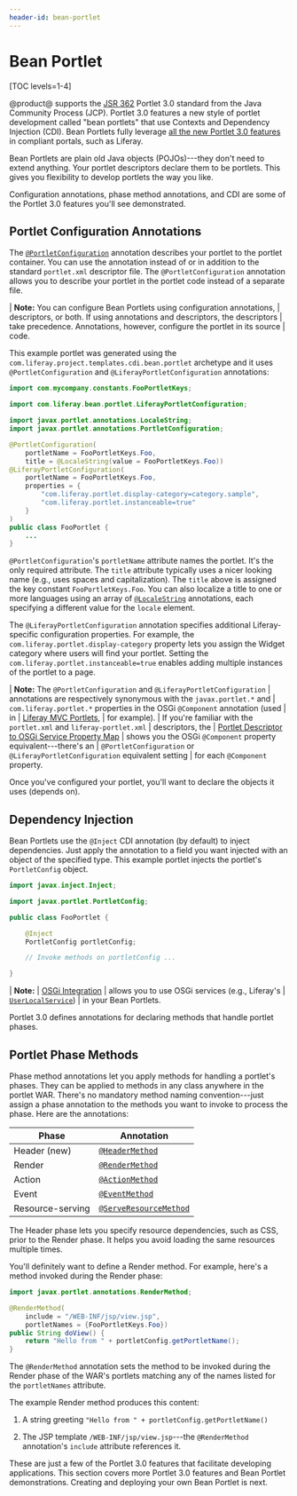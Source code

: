 ```yaml
---
header-id: bean-portlet
---
```


# Bean Portlet

[TOC levels=1-4]

@product@ supports the
[JSR 362](https://jcp.org/en/jsr/detail?id=362)
Portlet 3.0 standard from the Java Community Process (JCP). Portlet 3.0 features
a new style of portlet development called "bean portlets" that use Contexts and
Dependency Injection (CDI). Bean Portlets fully leverage
[all the new Portlet 3.0 features](https://portals.apache.org/pluto/v301/v3Features.html)
in compliant portals, such as Liferay. 

Bean Portlets are plain old Java objects (POJOs)---they don't need to extend
anything. Your portlet descriptors declare them to be portlets. This gives you
flexibility to develop portlets the way you like. 

Configuration annotations, phase method annotations, and CDI are some of the
Portlet 3.0 features you'll see demonstrated. 

## Portlet Configuration Annotations

The
[`@PortletConfiguration`](https://docs.liferay.com/portlet-api/3.0/javadocs/javax/portlet/annotations/PortletConfiguration.html)
annotation describes your portlet to the portlet container. You can use the
annotation instead of or in addition to the standard `portlet.xml` descriptor
file. The `@PortletConfiguration` annotation allows you to describe your portlet
in the portlet code instead of a separate file. 

| **Note:** You can configure Bean Portlets using configuration annotations, 
| descriptors, or both. If using annotations and descriptors, the descriptors 
| take precedence. Annotations, however, configure the portlet in its source
| code. 

This example portlet was generated using the
`com.liferay.project.templates.cdi.bean.portlet` archetype and it uses
`@PortletConfiguration` and `@LiferayPortletConfiguration` annotations:

```java
import com.mycompany.constants.FooPortletKeys;

import com.liferay.bean.portlet.LiferayPortletConfiguration;

import javax.portlet.annotations.LocaleString;
import javax.portlet.annotations.PortletConfiguration;

@PortletConfiguration(
    portletName = FooPortletKeys.Foo,
    title = @LocaleString(value = FooPortletKeys.Foo))
@LiferayPortletConfiguration(
    portletName = FooPortletKeys.Foo,
    properties = {
        "com.liferay.portlet.display-category=category.sample",
        "com.liferay.portlet.instanceable=true"
    }
)
public class FooPortlet {
    ...
}
```

`@PortletConfiguration`'s `portletName` attribute names the portlet. It's the
only required attribute. The `title` attribute typically uses a nicer looking
name (e.g., uses spaces and capitalization). The `title` above is assigned
the key constant `FooPortletKeys.Foo`. You can also localize a title to one or
more languages using an array of
[`@LocaleString`](https://docs.liferay.com/portlet-api/3.0/javadocs/javax/portlet/annotations/LocaleString.html)
annotations, each specifying a different value for the `locale` element. 

The `@LiferayPortletConfiguration` annotation specifies additional
Liferay-specific configuration properties. For example, the
`com.liferay.portlet.display-category` property lets you assign the Widget
category where users will find your portlet. Setting the
`com.liferay.portlet.instanceable=true` enables adding multiple instances of the
portlet to a page. 

| **Note:** The `@PortletConfiguration` and `@LiferayPortletConfiguration` 
| annotations are respectively synonymous with the `javax.portlet.*` and
| `com.liferay.portlet.*` properties in the OSGi `@Component` annotation (used 
| in
| [Liferay MVC Portlets](/docs/7-2/appdev/-/knowledge_base/appdev/creating-an-mvc-portlet),
| for example).
| If you're familiar with the `portlet.xml` and `liferay-portlet.xml` 
| descriptors, the
| [Portlet Descriptor to OSGi Service Property Map](/docs/7-2/reference/-/knowledge_base/reference/portlet-descriptor-to-osgi-service-property-map) 
| shows you the OSGi `@Component` property equivalent---there's an
| `@PortletConfiguration` or `@LiferayPortletConfiguration` equivalent setting 
| for each `@Component` property. 

Once you've configured your portlet, you'll want to declare the objects it uses
(depends on). 

## Dependency Injection

Bean Portlets use the `@Inject` CDI annotation (by default) to inject
dependencies. Just apply the annotation to a field you want injected with an
object of the specified type. This example portlet injects the portlet's
`PortletConfig` object. 

```java
import javax.inject.Inject;

import javax.portlet.PortletConfig;

public class FooPortlet {

    @Inject
    PortletConfig portletConfig;

    // Invoke methods on portletConfig ...

}
```

| **Note:**
| [OSGi Integration](/docs/7-2/frameworks/-/knowledge_base/frameworks/osgi-cdi-integration) 
| allows you to use OSGi services (e.g., Liferay's 
| [`UserLocalService`](@platform-ref@/7.2-latest/javadocs/portal-kernel/com/liferay/portal/kernel/service/UserLocalService.html))
| in your Bean Portlets. 

Portlet 3.0 defines annotations for declaring methods that handle portlet
phases. 

## Portlet Phase Methods

Phase method annotations let you apply methods for handling a portlet's phases.
They can be applied to methods in any class anywhere in the portlet WAR. There's
no mandatory method naming convention---just assign a phase annotation to the
methods you want to invoke to process the phase. Here are the annotations:

| Phase    | Annotation |
| ---------------- | ---------- |
| Header (new)     | [`@HeaderMethod`](https://portals.apache.org/pluto/portlet-3.0-apidocs/javax/portlet/annotations/HeaderMethod.html) |
| Render           | [`@RenderMethod`](https://portals.apache.org/pluto/portlet-3.0-apidocs/javax/portlet/annotations/RenderMethod.html) |
| Action           | [`@ActionMethod`](https://portals.apache.org/pluto/portlet-3.0-apidocs/javax/portlet/annotations/ActionMethod.html) |
| Event            | [`@EventMethod`](https://portals.apache.org/pluto/portlet-3.0-apidocs/javax/portlet/annotations/EventMethod.html)  |
| Resource-serving | [`@ServeResourceMethod`](https://portals.apache.org/pluto/portlet-3.0-apidocs/javax/portlet/annotations/ServeResourceMethod.html) |

The Header phase lets you specify resource dependencies, such as CSS, prior to
the Render phase. It helps you avoid loading the same resources multiple times. 

You'll definitely want to define a Render method. For example, here's a method
invoked during the Render phase:

```java
import javax.portlet.annotations.RenderMethod;

@RenderMethod(
    include = "/WEB-INF/jsp/view.jsp",
    portletNames = {FooPortletKeys.Foo})
public String doView() {
    return "Hello from " + portletConfig.getPortletName();
}
```

The `@RenderMethod` annotation sets the method to be invoked during the Render
phase of the WAR's portlets matching any of the names listed for the
`portletNames` attribute. 

The example Render method produces this content:

1.  A string greeting `"Hello from " + portletConfig.getPortletName()`

2.  The JSP template `/WEB-INF/jsp/view.jsp`---the `@RenderMethod` annotation's 
    `include` attribute references it. 

These are just a few of the Portlet 3.0 features that facilitate developing
applications. This section covers more Portlet 3.0 features and Bean Portlet
demonstrations. Creating and deploying your own Bean Portlet is next. 
